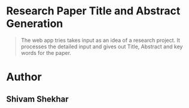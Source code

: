# Research Paper Title and Abstract Generation

> The web app tries takes input as an idea of a research project. It processes the detailed input and gives out Title, Abstract and key words for the paper.

# Author

## Shivam Shekhar
